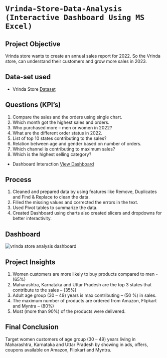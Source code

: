 # `Vrinda-Store-Data-Analysis (Interactive Dashboard Using MS Excel)`
## Project Objective
Vrinda store wants to create an annual sales report for 2022. So the Vrinda store, can understand their customers and grow more sales in 2023. 

## Data-set used
- <p> Vrinda Store <a href = 'https://github.com/Etishasri/Vrinda-Store-Data-Analysis-Dashboard/blob/main/Vrinda%20Store%20Data%20Analysis.xlsx%20-%20Vrinda%20Store.xlsx](https://github.com/Etishasri/Vrinda-Store-Data-Analysis-Dashboard/blob/main/Vrinda%20Store.xlsx'> Dataset </a> </p>

## Questions (KPI’s)
1.	Compare the sales and the orders using single chart.
2.	Which month got the highest sales and orders.
3.	Who purchased more – men or women in 2022?
4.	What are the different order status in 2022.
5.	List of top 10 states contributing to the sales?
6.	Relation between age and gender based on number of orders.
7.	Which channel is contributing to maximum sales?
8.	Which is the highest selling category?
- Dashboard Interaction <a href = 'https://github.com/Etishasri/Vrinda-Store-Data-Analysis-Dashboard/blob/main/vrinda_store_analysis_dashboard.png' > View Dashboard </a>

## Process
1.	Cleaned and prepared data by using features like Remove, Duplicates and Find & Replace to clean the data.
2.	Filled the missing values and corrected the errors in the text.
3.	 Used Pivot tables to summarize the data.
4.	Created Dashboard using charts also created slicers and dropdowns for better interactivity.

## Dashboard
![vrinda store analysis dashboard](https://github.com/user-attachments/assets/7fc6e690-b44a-4f7e-9caf-e8fd158fe41d)

## Project Insights
1.	Women customers are more likely to buy products compared to men - (65%)
2.	Maharashtra, Karnataka and Uttar Pradesh are the top 3 states that contribute to the sales – (35%)
3.	Adult age group (30 – 49) years is max contributing – (50 %) in sales.
4.	The maximum number of products are ordered from Amazon, Flipkart and Myntra – (80%)
5.	Most (more than 90%) of the products were delivered.

## Final Conclusion
Target women customers of age group (30 – 49) years living in Maharashtra, Karnataka and Uttar Pradesh by showing in ads, offers, coupons available on Amazon, Flipkart and Myntra.

